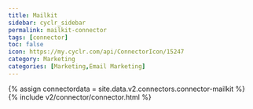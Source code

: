 ```yaml
---
title: Mailkit
sidebar: cyclr_sidebar
permalink: mailkit-connector
tags: [connector]
toc: false
icon: https://my.cyclr.com/api/ConnectorIcon/15247
category: Marketing
categories: [Marketing,Email Marketing]
---
```

{% assign connectordata = site.data.v2.connectors.connector-mailkit %}
{% include v2/connector/connector.html %}	